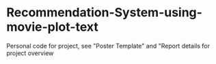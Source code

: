 # Recommendation-System-using-movie-plot-text
Personal code for project, see "Poster Template" and "Report details for project overview
